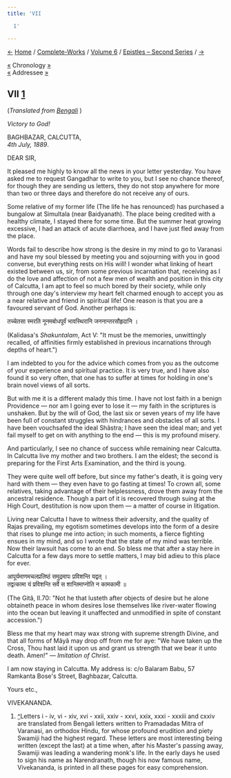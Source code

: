 ```yaml
---
title: 'VII

  1'

---
```

<div>

[←](006_sir.htm) [Home](../../../index.htm) /
[Complete-Works](../../complete_works.htm) / [Volume
6](../volume_6_contents.htm) / [Epistles – Second
Series](epistles_second_series_contents.htm) / [→](008_sir.htm)

  

[«](006_sir.htm) Chronology
[»](../../volume_8/epistles_fourth_series/004_sir.htm)  
[«](006_sir.htm) Addressee
[»](../../volume_8/epistles_fourth_series/004_sir.htm)

## VII [1](#fn1)

(*Translated from [Bengali](b6010e6007.pdf)* )

*Victory to God!*

BAGHBAZAR, CALCUTTA,  
*4th July, 1889*.

DEAR SIR,

It pleased me highly to know all the news in your letter yesterday. You
have asked me to request Gangadhar to write to you, but I see no chance
thereof, for though they are sending us letters, they do not stop
anywhere for more than two or three days and therefore do not receive
any of ours.

Some relative of my former life (The life he has renounced) has
purchased a bungalow at Simultala (near Baidyanath). The place being
credited with a healthy climate, I stayed there for some time. But the
summer heat growing excessive, I had an attack of acute diarrhoea, and I
have just fled away from the place.

Words fail to describe how strong is the desire in my mind to go to
Varanasi and have my soul blessed by meeting you and sojourning with you
in good converse, but everything rests on His will! I wonder what
linking of heart existed between us, sir, from some previous incarnation
that, receiving as I do the love and affection of not a few men of
wealth and position in this city of Calcutta, I am apt to feel so much
bored by their society, while only through one day's interview my heart
felt charmed enough to accept you as a near relative and friend in
spiritual life! One reason is that you are a favoured servant of God.
Another perhaps is:

तच्चेतसा स्मरति नूनमबोधपूर्वं भावस्थिरानि जननान्तरसौहृदानि ।

(Kalidasa's *Shakuntalam*, Act V: "It must be the memories, unwittingly
recalled, of affinities firmly established in previous incarnations
through depths of heart.")

I am indebted to you for the advice which comes from you as the outcome
of your experience and spiritual practice. It is very true, and I have
also found it so very often, that one has to suffer at times for holding
in one's brain novel views of all sorts.

But with me it is a different malady this time. I have not lost faith in
a benign Providence — nor am I going ever to lose it — my faith in the
scriptures is unshaken. But by the will of God, the last six or seven
years of my life have been full of constant struggles with hindrances
and obstacles of all sorts. I have been vouchsafed the ideal Shâstra; I
have seen the ideal man; and yet fail myself to get on with anything to
the end — this is my profound misery.

And particularly, I see no chance of success while remaining near
Calcutta. In Calcutta live my mother and two brothers. I am the eldest;
the second is preparing for the First Arts Examination, and the third is
young.

They were quite well off before, but since my father's death, it is
going very hard with them — they even have to go fasting at times! To
crown all, some relatives, taking advantage of their helplessness, drove
them away from the ancestral residence. Though a part of it is recovered
through suing at the High Court, destitution is now upon them — a matter
of course in litigation.

Living near Calcutta I have to witness their adversity, and the quality
of Rajas prevailing, my egotism sometimes develops into the form of a
desire that rises to plunge me into action; in such moments, a fierce
fighting ensues in my mind, and so I wrote that the state of my mind was
terrible. Now their lawsuit has come to an end. So bless me that after a
stay here in Calcutta for a few days more to settle matters, I may bid
adieu to this place for ever.

आपूर्यमाणमचलप्रतिष्ठं समुद्रमापः प्रविशन्ति यद्वत् ।  
तद्वत्कामा यं प्रविशन्ति सर्वे स शान्तिमाप्नोति न कामकामी ॥

(The Gitâ, II.70: "Not he that lusteth after objects of desire but he
alone obtaineth peace in whom desires lose themselves like river-water
flowing into the ocean but leaving it unaffected and unmodified in spite
of constant accession.")

Bless me that my heart may wax strong with supreme strength Divine, and
that all forms of Mâyâ may drop off from me for aye: "We have taken up
the Cross, Thou hast laid it upon us and grant us strength that we bear
it unto death. Amen!" — *Imitation of Christ*.

I am now staying in Calcutta. My address is: c/o Balaram Babu, 57
Ramkanta Bose's Street, Baghbazar, Calcutta. 

Yours etc.,

VIVEKANANDA.

1.  [^](#txt1)Letters i - iv, vi - xiv, xvi - xxii, xxiv - xxvi, xxix,
    xxxi - xxxiii and cxxiv are translated from Bengali letters written
    to Pramadadas Mitra of Varanasi, an orthodox Hindu, for whose
    profound erudition and piety Swamiji had the highest regard. These
    letters are most interesting being written (except the last) at a
    time when, after his Master's passing away, Swamiji was leading a
    wandering monk's life. In the early days he used to sign his name as
    Narendranath, though his now famous name, Vivekananda, is printed in
    all these pages for easy comprehension.

</div>
